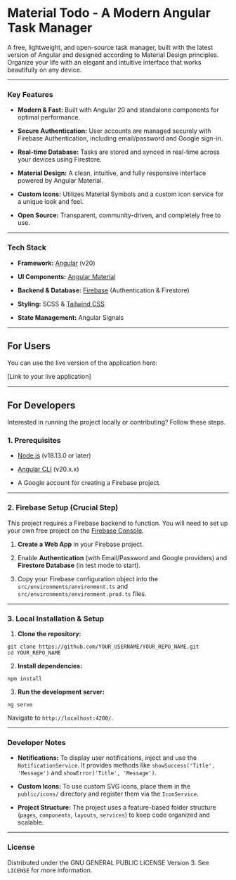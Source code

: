 # Material Todo - A Modern Angular Task Manager

A free, lightweight, and open-source task manager, built with the latest version of Angular and designed according to Material Design principles. Organize your life with an elegant and intuitive interface that works beautifully on any device.

---

### Key Features

- **Modern & Fast:** Built with Angular 20 and standalone components for optimal performance.

- **Secure Authentication:** User accounts are managed securely with Firebase Authentication, including email/password and Google sign-in.

- **Real-time Database:** Tasks are stored and synced in real-time across your devices using Firestore.

- **Material Design:** A clean, intuitive, and fully responsive interface powered by Angular Material.

- **Custom Icons:** Utilizes Material Symbols and a custom icon service for a unique look and feel.

- **Open Source:** Transparent, community-driven, and completely free to use.

---

### Tech Stack

- **Framework:** [Angular](https://angular.dev/ "null") (v20)

- **UI Components:** [Angular Material](https://material.angular.io/ "null")

- **Backend & Database:** [Firebase](https://firebase.google.com/ "null") (Authentication & Firestore)

- **Styling:** SCSS & [Tailwind CSS](https://tailwindcss.com/ "null")

- **State Management:** Angular Signals

---

## For Users

You can use the live version of the application here:

[Link to your live application]

---

## For Developers

Interested in running the project locally or contributing? Follow these steps.

### 1. Prerequisites

- [Node.js](https://nodejs.org/ "null") (v18.13.0 or later)

- [Angular CLI](https://angular.dev/tools/cli "null") (v20.x.x)

- A Google account for creating a Firebase project.

---

### 2. Firebase Setup (Crucial Step)

This project requires a Firebase backend to function. You will need to set up your own free project on the [Firebase Console](https://console.firebase.google.com/ "null").

1. **Create a Web App** in your Firebase project.

2. Enable **Authentication** (with Email/Password and Google providers) and **Firestore Database** (in test mode to start).

3. Copy your Firebase configuration object into the `src/environments/environment.ts` and `src/environments/environment.prod.ts` files.

---

### 3. Local Installation & Setup

1. **Clone the repository:**

```
git clone https://github.com/YOUR_USERNAME/YOUR_REPO_NAME.git
cd YOUR_REPO_NAME
```

2. **Install dependencies:**

```
npm install
```

3. **Run the development server:**

```
ng serve
```

Navigate to `http://localhost:4200/`.

---

### Developer Notes

- **Notifications:** To display user notifications, inject and use the `NotificationService`. It provides methods like `showSuccess('Title', 'Message')` and `showError('Title', 'Message')`.

- **Custom Icons:** To use custom SVG icons, place them in the `public/icons/` directory and register them via the `IconService`.

- **Project Structure:** The project uses a feature-based folder structure (`pages`, `components`, `layouts`, `services`) to keep code organized and scalable.

---

### License

Distributed under the GNU GENERAL PUBLIC LICENSE Version 3. See `LICENSE` for more information.
